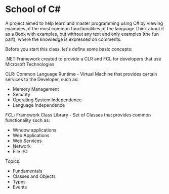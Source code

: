 School of C#
================

A project aimed to help learn and master programming using C# by viewing examples of the most common functionalities of the language.Think about it as a Book with examples, but without any text and only examples (the fun part), where the knowledge is expressed on comments.

Before you start this class, let's define some basic concepts:

.NET:Framework created to provide a CLR and FCL for developers that use Microsoft Technologies

CLR: Common Language Runtime - Virtual Machine that provides certain services to the Developer, such as:
 - Memory Management
 - Security
 - Operating System Independence
 - Language Independence

FCL: Framework Class Library - Set of Classes that provides common functionality such as:
 - Window applications
 - Web Applications
 - Web Services 
 - Network
 - File I/O

Topics:

 - Fundamentals
 - Classes and Objects
 - Types
 - Events
